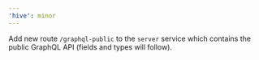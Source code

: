 ```yaml
---
'hive': minor
---
```


Add new route `/graphql-public` to the `server` service which contains the public GraphQL API
(fields and types will follow).
